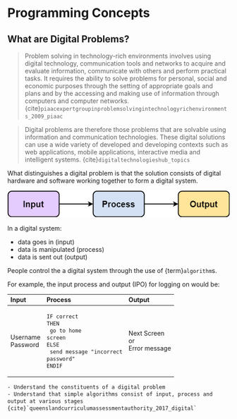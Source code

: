 # Programming Concepts

## What are Digital Problems?

> Problem solving in technology-rich environments involves using digital technology, communication tools and networks to acquire and evaluate information, communicate with others and perform practical tasks. It requires the ability to solve problems for personal, social and economic purposes through the setting of appropriate goals and plans and by the accessing and making use of information through computers and computer networks.{cite}`piaacexpertgroupinproblemsolvingintechnologyrichenvironments_2009_piaac`

> Digital problems are therefore those problems that are solvable using information and communication technologies. These digital solutions can use a wide variety of developed and developing contexts such as web applications, mobile applications, interactive media and intelligent systems. {cite}`digitaltechnologieshub_topics`

What distinguishes a digital problem is that the solution consists of digital hardware and software working together to form a digital system.

![IPO](./assets/IPO.png)

In a digital system:

- data goes in (input)
- data is manipulated (process)
- data is sent out (output)

People control the a digital system through the use of {term}`algorithm`s.

For example, the input process and output (IPO) for logging on would be:

| Input | Process | Output |
|:---|:---|:---|
| Username<br>Password |<pre><code>IF correct THEN</code><br><code> go to home screen</code><br><code>ELSE</code><br><code> send message "incorrect password"</code><br><code>ENDIF</code></pre>| Next Screen<br>or<br>Error message |

```{admonition} Unit 1 subject matter covered:
- Understand the constituents of a digital problem
- Understand that simple algorithms consist of input, process and output at various stages 
{cite}`queenslandcurriculumassessmentauthority_2017_digital`
```
